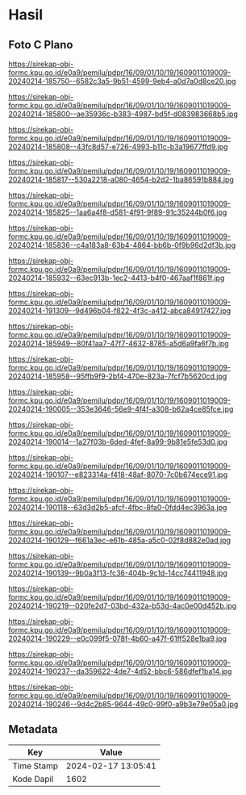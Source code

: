 # Hasil

## Foto C Plano

https://sirekap-obj-formc.kpu.go.id/e0a9/pemilu/pdpr/16/09/01/10/19/1609011019009-20240214-185750--6582c3a5-9b51-4599-9eb4-a0d7a0d8ce20.jpg

https://sirekap-obj-formc.kpu.go.id/e0a9/pemilu/pdpr/16/09/01/10/19/1609011019009-20240214-185800--ae35936c-b383-4987-bd5f-d083983668b5.jpg

https://sirekap-obj-formc.kpu.go.id/e0a9/pemilu/pdpr/16/09/01/10/19/1609011019009-20240214-185808--43fc8d57-e726-4993-b11c-b3a19677ffd9.jpg

https://sirekap-obj-formc.kpu.go.id/e0a9/pemilu/pdpr/16/09/01/10/19/1609011019009-20240214-185817--530a2218-a080-4654-b2d2-1ba86591b884.jpg

https://sirekap-obj-formc.kpu.go.id/e0a9/pemilu/pdpr/16/09/01/10/19/1609011019009-20240214-185825--1aa6a4f8-d581-4f91-9f89-91c35244b0f6.jpg

https://sirekap-obj-formc.kpu.go.id/e0a9/pemilu/pdpr/16/09/01/10/19/1609011019009-20240214-185836--c4a183a8-63b4-4864-bb6b-0f9b96d2df3b.jpg

https://sirekap-obj-formc.kpu.go.id/e0a9/pemilu/pdpr/16/09/01/10/19/1609011019009-20240214-185932--63ec913b-1ec2-4413-b4f0-467aaf1f861f.jpg

https://sirekap-obj-formc.kpu.go.id/e0a9/pemilu/pdpr/16/09/01/10/19/1609011019009-20240214-191309--9d496b04-f822-4f3c-a412-abca84917427.jpg

https://sirekap-obj-formc.kpu.go.id/e0a9/pemilu/pdpr/16/09/01/10/19/1609011019009-20240214-185949--80f41aa7-47f7-4632-8785-a5d6a9fa6f7b.jpg

https://sirekap-obj-formc.kpu.go.id/e0a9/pemilu/pdpr/16/09/01/10/19/1609011019009-20240214-185958--95ffb9f9-2bf4-470e-823a-7fcf7b5620cd.jpg

https://sirekap-obj-formc.kpu.go.id/e0a9/pemilu/pdpr/16/09/01/10/19/1609011019009-20240214-190005--353e3646-56e9-4f4f-a308-b62a4ce85fce.jpg

https://sirekap-obj-formc.kpu.go.id/e0a9/pemilu/pdpr/16/09/01/10/19/1609011019009-20240214-190014--1a27f03b-6ded-4fef-8a99-9b81e5fe53d0.jpg

https://sirekap-obj-formc.kpu.go.id/e0a9/pemilu/pdpr/16/09/01/10/19/1609011019009-20240214-190107--e823314a-f418-48af-8070-7c0b674ece91.jpg

https://sirekap-obj-formc.kpu.go.id/e0a9/pemilu/pdpr/16/09/01/10/19/1609011019009-20240214-190118--63d3d2b5-afcf-4fbc-8fa0-0fdd4ec3963a.jpg

https://sirekap-obj-formc.kpu.go.id/e0a9/pemilu/pdpr/16/09/01/10/19/1609011019009-20240214-190129--f661a3ec-e61b-485a-a5c0-02f8d882e0ad.jpg

https://sirekap-obj-formc.kpu.go.id/e0a9/pemilu/pdpr/16/09/01/10/19/1609011019009-20240214-190139--9b0a3f13-fc36-404b-9c1d-14cc74411948.jpg

https://sirekap-obj-formc.kpu.go.id/e0a9/pemilu/pdpr/16/09/01/10/19/1609011019009-20240214-190219--020fe2d7-03bd-432a-b53d-4ac0e00d452b.jpg

https://sirekap-obj-formc.kpu.go.id/e0a9/pemilu/pdpr/16/09/01/10/19/1609011019009-20240214-190229--e0c099f5-078f-4b60-a47f-61ff528e1ba9.jpg

https://sirekap-obj-formc.kpu.go.id/e0a9/pemilu/pdpr/16/09/01/10/19/1609011019009-20240214-190237--da359622-4de7-4d52-bbc6-586dfef1ba14.jpg

https://sirekap-obj-formc.kpu.go.id/e0a9/pemilu/pdpr/16/09/01/10/19/1609011019009-20240214-190246--9d4c2b85-9644-49c0-99f0-a9b3e79e05a0.jpg


## Metadata

| Key        | Value               |
| ---------- | ------------------- |
| Time Stamp | 2024-02-17 13:05:41 |
| Kode Dapil | 1602                |



